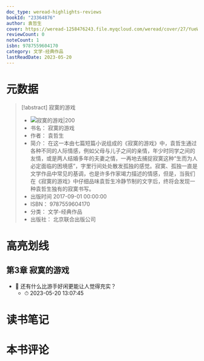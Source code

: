 ```yaml
---
doc_type: weread-highlights-reviews
bookId: "23364876"
author: 袁哲生
cover: https://weread-1258476243.file.myqcloud.com/weread/cover/27/YueWen_23364876/t7_YueWen_23364876.jpg
reviewCount: 0
noteCount: 1
isbn: 9787559604170
category: 文学-经典作品
lastReadDate: 2023-05-20
---
```

# 元数据
> [!abstract] 寂寞的游戏
> - ![ 寂寞的游戏|200](https://weread-1258476243.file.myqcloud.com/weread/cover/27/YueWen_23364876/t7_YueWen_23364876.jpg)
> - 书名： 寂寞的游戏
> - 作者： 袁哲生
> - 简介： 在这一本由七篇短篇小说组成的《寂寞的游戏》中，袁哲生通过各种不同的人际情感，例如父母与儿子之间的亲情，年少时同学之间的友情，或是两人结婚多年的夫妻之情，一再地去捕捉寂寞这种“生而为人必定面临的困境感”，字里行间处处散发孤独的感觉。寂寞、孤独一直是文学作品中常见的基调，也是许多作家竭力描述的情感，但是，当我们在《寂寞的游戏》中仔细品味袁哲生冷静节制的文字后，终将会发现一种袁哲生独有的寂寞书写。
> - 出版时间 2017-09-01 00:00:00
> - ISBN： 9787559604170
> - 分类： 文学-经典作品
> - 出版社： 北京联合出版公司

# 高亮划线

## 第3章 寂寞的游戏


- 📌 还有什么比游手好闲更能让人觉得充实？ 
    - ⏱ 2023-05-20 13:07:45 
# 读书笔记

# 本书评论
